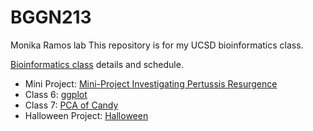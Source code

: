 # BGGN213
Monika Ramos
lab
This repository is for my UCSD bioinformatics class. 



[Bioinformatics class](https://bioboot.github.io/bggn213_F22/) details and schedule. 

- Mini Project: [Mini-Project Investigating Pertussis Resurgence](https://github.com/monikaramos/Bggn213/blob/main/Mini-Project%20Investigating%20Pertussis%20Resurgence.pdf)  
- Class 6: [ggplot](https://github.com/monikaramos/Bggn213/blob/main/class6.html)  
- Class 7: [PCA of Candy](https://github.com/monikaramos/Bggn213/blob/main/class7_PCA.html)  
- Halloween Project: [Halloween](https://github.com/monikaramos/Bggn213/blob/main/halloweencandy_lab.html)


